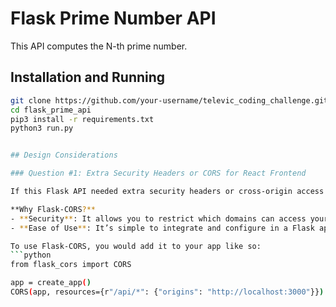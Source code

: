 # Flask Prime Number API
This API computes the N-th prime number.

## Installation and Running
```bash
git clone https://github.com/your-username/televic_coding_challenge.git
cd flask_prime_api
pip3 install -r requirements.txt
python3 run.py


## Design Considerations

### Question #1: Extra Security Headers or CORS for React Frontend

If this Flask API needed extra security headers or cross-origin access from a React frontend, I would consider using **Flask-CORS**. Flask-CORS is a simple and widely used library that provides Cross-Origin Resource Sharing (CORS) support for Flask applications. This is important for situations where a React frontend hosted on a different domain needs to make requests to this Flask backend.

**Why Flask-CORS?**
- **Security**: It allows you to restrict which domains can access your API, improving the overall security of the application.
- **Ease of Use**: It’s simple to integrate and configure in a Flask app, offering customizable CORS options such as allowing specific HTTP methods and headers from trusted origins only.

To use Flask-CORS, you would add it to your app like so:
```python
from flask_cors import CORS

app = create_app()
CORS(app, resources={r"/api/*": {"origins": "http://localhost:3000"}})
